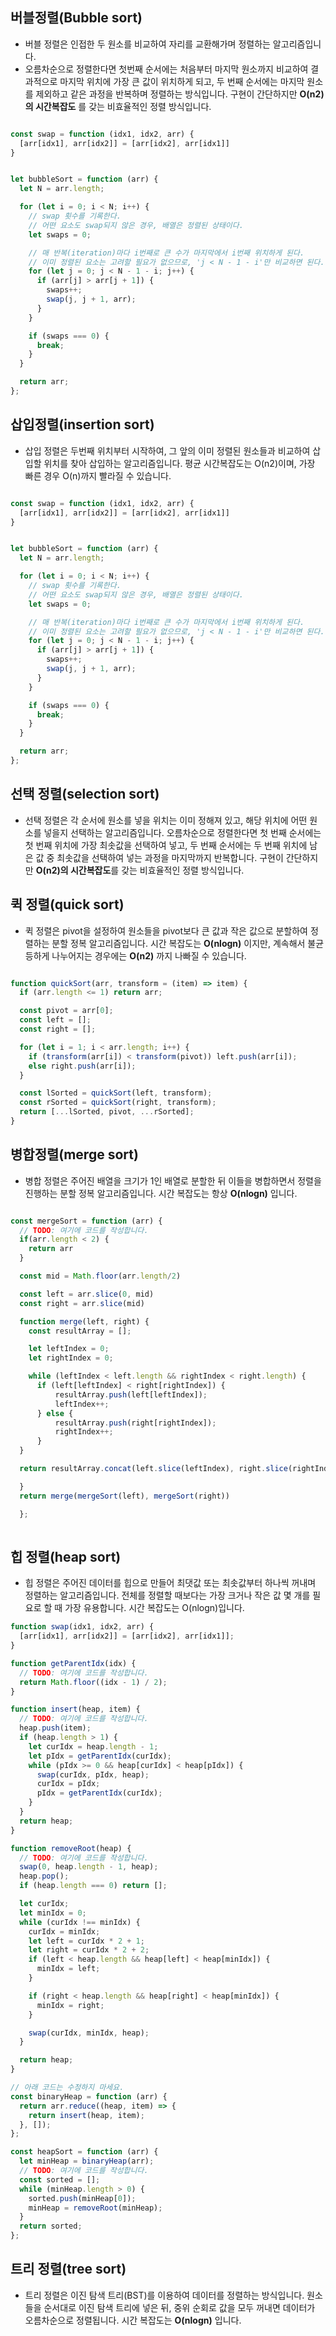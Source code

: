 

## 버블정렬(Bubble sort)

- 버블 정렬은 인접한 두 원소를 비교하여 자리를 교환해가며 정렬하는 알고리즘입니다.
- 오름차순으로 정렬한다면 첫번째 순서에는 처음부터 마지막 원소까지 비교하여 결과적으로 마지막 위치에 가장 큰 값이 위치하게 되고, 두 번째 순서에는 마지막 원소를 제외하고 같은 과정을 반복하며 정렬하는 방식입니다. 구현이 간단하지만 **O(n2)의 시간복잡도** 를 갖는 비효율적인 정렬 방식입니다.

```js

const swap = function (idx1, idx2, arr) {
  [arr[idx1], arr[idx2]] = [arr[idx2], arr[idx1]]
}


let bubbleSort = function (arr) {
  let N = arr.length;

  for (let i = 0; i < N; i++) {
    // swap 횟수를 기록한다.
    // 어떤 요소도 swap되지 않은 경우, 배열은 정렬된 상태이다.
    let swaps = 0;

    // 매 반복(iteration)마다 i번째로 큰 수가 마지막에서 i번째 위치하게 된다.
    // 이미 정렬된 요소는 고려할 필요가 없으므로, 'j < N - 1 - i'만 비교하면 된다.
    for (let j = 0; j < N - 1 - i; j++) {
      if (arr[j] > arr[j + 1]) {
        swaps++;
        swap(j, j + 1, arr);
      }
    }

    if (swaps === 0) {
      break;
    }
  }

  return arr;
};

```

## 삽입정렬(insertion sort)

- 삽입 정렬은 두번째 위치부터 시작하여, 그 앞의 이미 정렬된 원소들과 비교하여 삽입할 위치를 찾아 삽입하는 알고리즘입니다. 평균 시간복잡도는 O(n2)이며, 가장 빠른 경우 O(n)까지 빨라질 수 있습니다.


```js

const swap = function (idx1, idx2, arr) {
  [arr[idx1], arr[idx2]] = [arr[idx2], arr[idx1]]
}


let bubbleSort = function (arr) {
  let N = arr.length;

  for (let i = 0; i < N; i++) {
    // swap 횟수를 기록한다.
    // 어떤 요소도 swap되지 않은 경우, 배열은 정렬된 상태이다.
    let swaps = 0;

    // 매 반복(iteration)마다 i번째로 큰 수가 마지막에서 i번째 위치하게 된다.
    // 이미 정렬된 요소는 고려할 필요가 없으므로, 'j < N - 1 - i'만 비교하면 된다.
    for (let j = 0; j < N - 1 - i; j++) {
      if (arr[j] > arr[j + 1]) {
        swaps++;
        swap(j, j + 1, arr);
      }
    }

    if (swaps === 0) {
      break;
    }
  }

  return arr;
};
```

## 선택 정렬(selection sort)
- 선택 정렬은 각 순서에 원소를 넣을 위치는 이미 정해져 있고, 해당 위치에 어떤 원소를 넣을지 선택하는 알고리즘입니다. 오름차순으로 정렬한다면 첫 번째 순서에는 첫 번째 위치에 가장 최솟값을 선택하여 넣고, 두 번째 순서에는 두 번째 위치에 남은 값 중 최솟값을 선택하여 넣는 과정을 마지막까지 반복합니다. 구현이 간단하지만 **O(n2)의 시간복잡도**를 갖는 비효율적인 정렬 방식입니다.



## 퀵 정렬(quick sort)
- 퀵 정렬은 pivot을 설정하여 원소들을 pivot보다 큰 값과 작은 값으로 분할하여 정렬하는 분할 정복 알고리즘입니다. 시간 복잡도는 **O(nlogn)** 이지만, 계속해서 불균등하게 나누어지는 경우에는 **O(n2)** 까지 나빠질 수 있습니다.

```js

function quickSort(arr, transform = (item) => item) {
  if (arr.length <= 1) return arr;

  const pivot = arr[0];
  const left = [];
  const right = [];

  for (let i = 1; i < arr.length; i++) {
    if (transform(arr[i]) < transform(pivot)) left.push(arr[i]);
    else right.push(arr[i]);
  }

  const lSorted = quickSort(left, transform);
  const rSorted = quickSort(right, transform);
  return [...lSorted, pivot, ...rSorted];
}

```

## 병합정렬(merge sort)
- 병합 정렬은 주어진 배열을 크기가 1인 배열로 분할한 뒤 이들을 병합하면서 정렬을 진행하는 분할 정복 알고리즘입니다. 시간 복잡도는 항상 **O(nlogn)** 입니다.

```js

const mergeSort = function (arr) {
  // TODO: 여기에 코드를 작성합니다.
  if(arr.length < 2) {
    return arr
  }

  const mid = Math.floor(arr.length/2)

  const left = arr.slice(0, mid)
  const right = arr.slice(mid)

  function merge(left, right) {
    const resultArray = [];

    let leftIndex = 0;
    let rightIndex = 0;

    while (leftIndex < left.length && rightIndex < right.length) {
      if (left[leftIndex] < right[rightIndex]) {
          resultArray.push(left[leftIndex]);
          leftIndex++;
      } else {
          resultArray.push(right[rightIndex]);
          rightIndex++;
      }
  }

  return resultArray.concat(left.slice(leftIndex), right.slice(rightIndex))

  }
  return merge(mergeSort(left), mergeSort(right))

  };
  
```

## 힙 정렬(heap sort)
- 힙 정렬은 주어진 데이터를 힙으로 만들어 최댓값 또는 최솟값부터 하나씩 꺼내며 정렬하는 알고리즘입니다. 전체를 정렬할 때보다는 가장 크거나 작은 값 몇 개를 필요로 할 때 가장 유용합니다. 시간 복잡도는 O(nlogn)입니다.


```js
function swap(idx1, idx2, arr) {
  [arr[idx1], arr[idx2]] = [arr[idx2], arr[idx1]];
}

function getParentIdx(idx) {
  // TODO: 여기에 코드를 작성합니다.
  return Math.floor((idx - 1) / 2);
}

function insert(heap, item) {
  // TODO: 여기에 코드를 작성합니다.
  heap.push(item);
  if (heap.length > 1) {
    let curIdx = heap.length - 1;
    let pIdx = getParentIdx(curIdx);
    while (pIdx >= 0 && heap[curIdx] < heap[pIdx]) {
      swap(curIdx, pIdx, heap);
      curIdx = pIdx;
      pIdx = getParentIdx(curIdx);
    }
  }
  return heap;
}

function removeRoot(heap) {
  // TODO: 여기에 코드를 작성합니다.
  swap(0, heap.length - 1, heap);
  heap.pop();
  if (heap.length === 0) return [];

  let curIdx;
  let minIdx = 0;
  while (curIdx !== minIdx) {
    curIdx = minIdx;
    let left = curIdx * 2 + 1;
    let right = curIdx * 2 + 2;
    if (left < heap.length && heap[left] < heap[minIdx]) {
      minIdx = left;
    }

    if (right < heap.length && heap[right] < heap[minIdx]) {
      minIdx = right;
    }

    swap(curIdx, minIdx, heap);
  }

  return heap;
}

// 아래 코드는 수정하지 마세요.
const binaryHeap = function (arr) {
  return arr.reduce((heap, item) => {
    return insert(heap, item);
  }, []);
};

const heapSort = function (arr) {
  let minHeap = binaryHeap(arr);
  // TODO: 여기에 코드를 작성합니다.
  const sorted = [];
  while (minHeap.length > 0) {
    sorted.push(minHeap[0]);
    minHeap = removeRoot(minHeap);
  }
  return sorted;
};

```

## 트리 정렬(tree sort)
- 트리 정렬은 이진 탐색 트리(BST)를 이용하여 데이터를 정렬하는 방식입니다. 원소들을 순서대로 이진 탐색 트리에 넣은 뒤, 중위 순회로 값을 모두 꺼내면 데이터가 오름차순으로 정렬됩니다. 시간 복잡도는 **O(nlogn)** 입니다.
